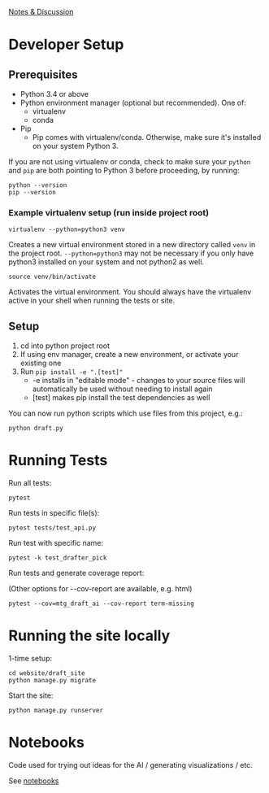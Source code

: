 [Notes & Discussion](https://drive.google.com/drive/u/1/folders/1-En7mJJZp6nwMVRc2ImnGUVMvQ6Wkvo5)

# Developer Setup

## Prerequisites
* Python 3.4 or above
* Python environment manager (optional but recommended). One of:
  * virtualenv
  * conda
* Pip
  * Pip comes with virtualenv/conda. Otherwise, make sure it's installed on your system Python 3.

If you are not using virtualenv or conda, check to make sure your `python` 
and `pip` are both pointing to Python 3 before proceeding, by running:
```
python --version
pip --version
```

### Example virtualenv setup (run inside project root)
```
virtualenv --python=python3 venv
```
Creates a new virtual environment stored in a new directory called `venv` in the project root. `--python=python3` may not be necessary if you only have python3 installed on your system and not python2 as well.

```
source venv/bin/activate
```
Activates the virtual environment. You should always have the virtualenv active in your shell when running the tests or site.

## Setup

1. cd into python project root
2. If using env manager, create a new environment, or activate your existing one
3. Run `pip install -e ".[test]"`
    * -e installs in "editable mode" - changes to your source files will automatically be used without needing to install again
    * [test] makes pip install the test dependencies as well

You can now run python scripts which use files from this project, e.g.:
```
python draft.py
```

# Running Tests

Run all tests:
```
pytest
```

Run tests in specific file(s):
```
pytest tests/test_api.py
```

Run test with specific name:
```
pytest -k test_drafter_pick
```

Run tests and generate coverage report:

(Other options for --cov-report are available, e.g. html)
```
pytest --cov=mtg_draft_ai --cov-report term-missing
```

# Running the site locally

1-time setup:
```
cd website/draft_site
python manage.py migrate
```

Start the site:
```
python manage.py runserver
```

# Notebooks
Code used for trying out ideas for the AI / generating visualizations / etc. 

See [notebooks](notebooks)
